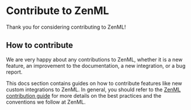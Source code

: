 # Contribute to ZenML

Thank you for considering contributing to ZenML!

## How to contribute

We are very happy about any contributions to ZenML, whether it is a new feature, an
improvement to the documentation, a new integration, or a bug report.

This docs section contains guides on how to contribute features like new custom integrations to ZenML. In general, you should refer to the [ZenML contribution guide](https://github.com/zenml-io/zenml/blob/main/CONTRIBUTING.md) for more details on the best practices and the conventions we follow at ZenML.



